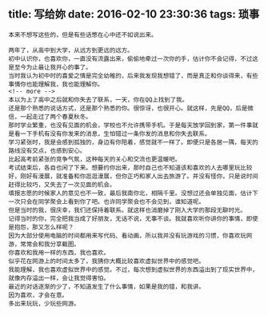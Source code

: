 title: 写给妳
date: 2016-02-10 23:30:36
tags: 琐事
---
    本来不想写这些的，但是有些话憋在心中还不如说出来。

    两年了，从高中到大学，从远方到更远的远方。
    初中认识你，也喜欢你，一直没有流露出来，偷偷地牵过一次你的手，估计你不会记得，不过这是至今为止最让我开心的事了。
    当时我认为初中时的喜爱之情是完全幼稚的，后来我发现我想错了，而是真正和你谈得来，有些事情你也能理解我，我也能理解你。
    <!-- more -->
    本以为上了高中之后就和你失去了联系，一天，你在QQ上找到了我。
    还是那个熟悉的说话方式，还是那个熟悉的你。很惊讶，也很开心。就这样，先是QQ，后是微信，一起走过了两个春夏秋冬。
    那时学业繁重，也没有见面的机会，学校也不允许携带手机。于是每天放学回到家，第一件事就是看一下手机有没有你发来的消息，生怕错过一条你发的消息和你失去联系。
    学习紧张时，我是会感到孤独的，身边有你陪着，感觉就不一样了。即便只是各居一隅，每天的路线没有交点，也感到安心。
    比起高考前紧张的竞争气氛，这种每天的关心和交流也更温暖吧。
    考试结束后，各自也闲了下来。想要约你出来，那时自己也不知道该和喜欢的人去哪里玩比较好，刚好有漫展，就准备和你逛逛漫展，但你正巧和家人出去旅游了。并没有怪你，只是说时间赶得比较巧，又失去了一次见面的机会。
    填报志愿的时候家人的意见也不一致，最后我南你北，相隔千里。没想过还会单独见面，估计下一次只会在同学聚会上看到你了吧。也许同学聚会也不会见到，谁知道呢。
    但是当时的我，很庆幸，我们还保持着联系。就这样也消磨掉了刚入大学的那段无聊时光。
    记得当时的你，完全把我当成了好朋友，无话不说，无事不谈。我就喜欢听你讲你的事情，即使是抱怨，那又怎么样呢？
    因为大部分使用电脑的时间都用来写代码、看动画，所以我并没有玩游戏的习惯，你喜欢玩网游，常常会和我分享截图。
    你喜欢和我用一样的东西，我也喜欢。
    似乎花在网游上的时间太多了，我猜你大概比较喜欢虚拟世界中的感觉吧。
    我能理解，我也喜欢虚拟世界中的感觉。不过，每次想到虚拟世界的东西溢出到了现实世界中，就像内存溢出一样，会让我觉得害怕。
    最近的对话逐渐的少了，不知道发生了什么事情，如果是我的错，和我讲。
    因为喜欢，才会在意。
    多出来玩玩，少玩些网游。
